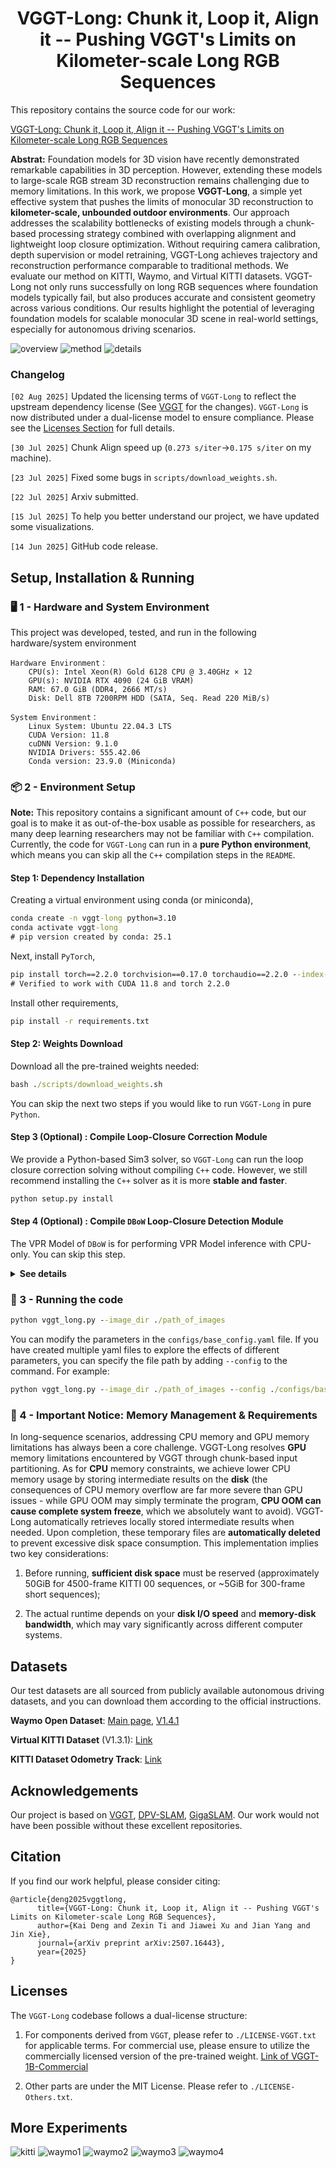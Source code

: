 <p align="center">
<p align="center">
<h1 align="center">VGGT-Long: Chunk it, Loop it, Align it -- Pushing VGGT's Limits on Kilometer-scale Long RGB Sequences</h1>
</p>

This repository contains the source code for our work:

[VGGT-Long: Chunk it, Loop it, Align it -- Pushing VGGT's Limits on Kilometer-scale Long RGB Sequences](https://arxiv.org/abs/2507.16443)

**Abstrat:** Foundation models for 3D vision have recently demonstrated remarkable capabilities in 3D perception. However, extending these models to large-scale RGB stream 3D reconstruction remains challenging due to memory limitations. In this work, we propose **VGGT-Long**, a simple yet effective system that pushes the limits of monocular 3D reconstruction to **kilometer-scale, unbounded outdoor environments**. Our approach addresses the scalability bottlenecks of existing models through a chunk-based processing strategy combined with overlapping alignment and lightweight loop closure optimization. Without requiring camera calibration, depth supervision or model retraining, VGGT-Long achieves trajectory and reconstruction performance comparable to traditional methods. We evaluate our method on KITTI, Waymo, and Virtual KITTI datasets. VGGT-Long not only runs successfully on long RGB sequences where foundation models typically fail, but also produces accurate and consistent geometry across various conditions. Our results highlight the potential of leveraging foundation models for scalable monocular 3D scene in real-world settings, especially for autonomous driving scenarios.


![overview](./assets/overview.png)
![method](./assets/method.png)
![details](./assets/details.png)

### **Changelog**

`[02 Aug 2025]` Updated the licensing terms of `VGGT-Long` to reflect the upstream dependency license (See [VGGT](https://github.com/facebookresearch/vggt) for the changes). `VGGT-Long` is now distributed under a dual-license model to ensure compliance. Please see the [Licenses Section](#licenses) for full details.

`[30 Jul 2025]` Chunk Align speed up (`0.273 s/iter`$\rightarrow$`0.175 s/iter` on my machine).

`[23 Jul 2025]` Fixed some bugs in `scripts/download_weights.sh`.

`[22 Jul 2025]` Arxiv submitted.

`[15 Jul 2025]` To help you better understand our project, we have updated some visualizations.

`[14 Jun 2025]` GitHub code release.

##  Setup, Installation & Running

### 🖥️ 1 - Hardware and System Environment 

This project was developed, tested, and run in the following hardware/system environment

```
Hardware Environment：
    CPU(s): Intel Xeon(R) Gold 6128 CPU @ 3.40GHz × 12
    GPU(s): NVIDIA RTX 4090 (24 GiB VRAM)
    RAM: 67.0 GiB (DDR4, 2666 MT/s)
    Disk: Dell 8TB 7200RPM HDD (SATA, Seq. Read 220 MiB/s)

System Environment：
    Linux System: Ubuntu 22.04.3 LTS
    CUDA Version: 11.8
    cuDNN Version: 9.1.0
    NVIDIA Drivers: 555.42.06
    Conda version: 23.9.0 (Miniconda)
```

### 📦 2 - Environment Setup 

**Note:** This repository contains a significant amount of `C++` code, but our goal is to make it as out-of-the-box usable as possible for researchers, as many deep learning researchers may not be familiar with `C++` compilation. Currently, the code for `VGGT-Long` can run in a **pure Python environment**, which means you can skip all the `C++` compilation steps in the `README`.

#### Step 1: Dependency Installation

Creating a virtual environment using conda (or miniconda),

```cmd
conda create -n vggt-long python=3.10
conda activate vggt-long
# pip version created by conda: 25.1
```

Next, install `PyTorch`,

```cmd
pip install torch==2.2.0 torchvision==0.17.0 torchaudio==2.2.0 --index-url https://download.pytorch.org/whl/cu118
# Verified to work with CUDA 11.8 and torch 2.2.0
```

Install other requirements,

```cmd
pip install -r requirements.txt
```

#### Step 2: Weights Download

Download all the pre-trained weights needed:

```cmd
bash ./scripts/download_weights.sh
```

You can skip the next two steps if you would like to run `VGGT-Long` in pure `Python`.

#### Step 3 (Optional) : Compile Loop-Closure Correction Module

We provide a Python-based Sim3 solver, so `VGGT-Long` can run the loop closure correction solving without compiling `C++` code. However, we still recommend installing the `C++` solver as it is more **stable and faster**.

```cmd
python setup.py install
```

#### Step 4 (Optional) : Compile `DBoW` Loop-Closure Detection Module

The VPR Model of `DBoW` is for performing VPR Model inference with CPU-only. You can skip this step.

<details>
  <summary><strong>See details</a></strong></summary>

Install the `OpenCV C++ API`.


```cmd
sudo apt-get install -y libopencv-dev
```

Install `DBoW2`

```cmd
cd DBoW2
mkdir -p build && cd build
cmake ..
make
sudo make install
cd ../..
```

Install the image retrieval

```cmd
pip install ./DPRetrieval
```

</details>

### 🚀 3 - Running the code


```cmd
python vggt_long.py --image_dir ./path_of_images
```

You can modify the parameters in the `configs/base_config.yaml` file. If you have created multiple yaml files to explore the effects of different parameters, you can specify the file path by adding `--config` to the command. For example:

```cmd
python vggt_long.py --image_dir ./path_of_images --config ./configs/base_config.yaml
```

### 🚨 4 - **Important Notice**: Memory Management & Requirements

In long-sequence scenarios, addressing CPU memory and GPU memory limitations has always been a core challenge. VGGT-Long resolves **GPU** memory limitations encountered by VGGT through chunk-based input partitioning. As for **CPU** memory constraints, we achieve lower CPU memory usage by storing intermediate results on the **disk** (the consequences of CPU memory overflow are far more severe than GPU issues - while GPU OOM may simply terminate the program, **CPU OOM can cause complete system freeze**, which we absolutely want to avoid). VGGT-Long automatically retrieves locally stored intermediate results when needed. Upon completion, these temporary files are **automatically deleted** to prevent excessive disk space consumption. This implementation implies two key considerations:

1. Before running, **sufficient disk space** must be reserved (approximately 50GiB for 4500-frame KITTI 00 sequences, or ~5GiB for 300-frame short sequences);

2. The actual runtime depends on your **disk I/O speed** and **memory-disk bandwidth**, which may vary significantly across different computer systems.

## Datasets

Our test datasets are all sourced from publicly available autonomous driving datasets, and you can download them according to the official instructions.

**Waymo Open Dataset**: [Main page](https://waymo.com/open/), [V1.4.1](https://console.cloud.google.com/storage/browser/waymo_open_dataset_v_1_4_1)

**Virtual KITTI Dataset** (V1.3.1): [Link](https://europe.naverlabs.com/research/computer-vision/proxy-virtual-worlds-vkitti-1/)

**KITTI Dataset Odometry Track**: [Link](https://www.cvlibs.net/datasets/kitti/eval_odometry.php)

## Acknowledgements

Our project is based on [VGGT](https://github.com/facebookresearch/vggt), [DPV-SLAM](https://github.com/princeton-vl/DPVO), [GigaSLAM](https://github.com/DengKaiCQ/GigaSLAM). Our work would not have been possible without these excellent repositories.

## Citation

If you find our work helpful, please consider citing:

```
@article{deng2025vggtlong,
      title={VGGT-Long: Chunk it, Loop it, Align it -- Pushing VGGT's Limits on Kilometer-scale Long RGB Sequences}, 
      author={Kai Deng and Zexin Ti and Jiawei Xu and Jian Yang and Jin Xie},
      journal={arXiv preprint arXiv:2507.16443},
      year={2025}
}
```

## Licenses

The `VGGT-Long` codebase follows a dual-license structure:

1. For components derived from `VGGT`, please refer to `./LICENSE-VGGT.txt` for applicable terms. For commercial use, please ensure to utilize the commercially licensed version of the pre-trained weight. [Link of VGGT-1B-Commercial](https://huggingface.co/facebook/VGGT-1B-Commercial)

2. Other parts are under the MIT License. Please refer to `./LICENSE-Others.txt`.

## More Experiments

![kitti](./assets/vkitti.png)
![waymo1](./assets/waymo-1.png)
![waymo2](./assets/waymo-2.png)
![waymo3](./assets/waymo-3.png)
![waymo4](./assets/waymo-4.png)